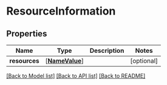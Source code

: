 # ResourceInformation

## Properties
Name | Type | Description | Notes
------------ | ------------- | ------------- | -------------
**resources** | [[**NameValue**](NameValue.md)] |  | [optional] 

[[Back to Model list]](../README.md#documentation-for-models) [[Back to API list]](../README.md#documentation-for-api-endpoints) [[Back to README]](../README.md)


